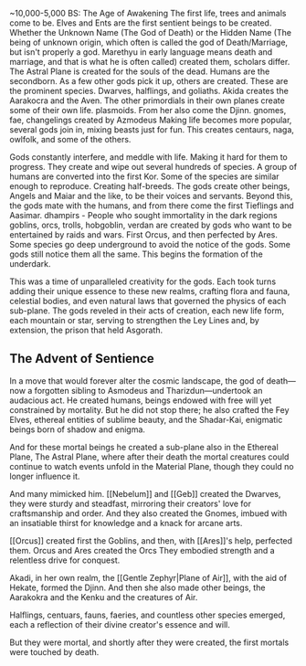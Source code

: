 ~10,000-5,000 BS: The Age of Awakening
The first life, trees and animals come to be. Elves and Ents are the first sentient beings to be created. Whether the Unknown Name (The God of Death) or the Hidden Name (The being of unknown origin, which often is called the god of Death/Marriage, but isn't properly a god. Marethyu in early language means death and marriage, and that is what he is often called) created them, scholars differ.  The Astral Plane is created for the souls of the dead. 
Humans are the secondborn. As a few other gods pick it up, others are created. These are the prominent species. Dwarves, halflings, and goliaths. 
Akida creates the Aarakocra and the Aven. The other primordials in their own planes create some of their own life. plasmoids. From her also come the Djinn.
gnomes, fae, changelings created by Azmodeus
Making life becomes more popular, several gods join in, mixing beasts just for fun. This creates centaurs, naga, owlfolk, and some of the others.

Gods constantly interfere, and meddle with life. Making it hard for them to progress. They create and wipe out several hundreds of species.
A group of humans are converted into the first Kor.
Some of the species are similar enough to reproduce. Creating half-breeds.
The gods create other beings, Angels and Maiar and the like, to be their voices and servants.
Beyond this, the gods mate with the humans, and from there come the first Tieflings and Aasimar.
dhampirs - People who sought immortality in the dark regions
goblins, orcs, trolls, hobgoblin, verdan are created by gods who want to be entertained by raids and wars. First Orcus, and then perfected by Ares.
Some species go deep underground to avoid the notice of the gods. Some gods still notice them all the same. This begins the formation of the underdark.

This was a time of unparalleled creativity for the gods. Each took turns adding their unique essence to these new realms, crafting flora and fauna, celestial bodies, and even natural laws that governed the physics of each sub-plane. The gods reveled in their acts of creation, each new life form, each mountain or star, serving to strengthen the Ley Lines and, by extension, the prison that held Asgorath.

## The Advent of Sentience

In a move that would forever alter the cosmic landscape, the god of death—now a forgotten sibling to Asmodeus and Tharizdun—undertook an audacious act. He created humans, beings endowed with free will yet constrained by mortality. But he did not stop there; he also crafted the Fey Elves, ethereal entities of sublime beauty, and the Shadar-Kai, enigmatic beings born of shadow and enigma.

And for these mortal beings he created a sub-plane also in the Ethereal Plane, The Astral Plane, where after their death the mortal creatures could continue to watch events unfold in the Material Plane, though they could no longer influence it.

And many mimicked him. [[Nebelum]] and [[Geb]] created the Dwarves, they were sturdy and steadfast, mirroring their creators' love for craftsmanship and order. And they also created the Gnomes, imbued with an insatiable thirst for knowledge and a knack for arcane arts. 

[[Orcus]] created first the Goblins, and then, with [[Ares]]'s help, perfected them. Orcus and Ares created the Orcs They embodied strength and a relentless drive for conquest.

Akadi, in her own realm, the [[Gentle Zephyr|Plane of Air]], with the aid of Hekate, formed the Djinn. And then she also made other beings, the Aarakokra and the Kenku and the creatures of Air.

Halflings, centuars, fauns, faeries, and countless other species emerged, each a reflection of their divine creator's essence and will.

But they were mortal, and shortly after they were created, the first mortals were touched by death.